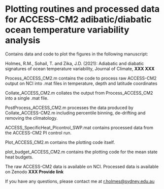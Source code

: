 # Plotting routines and processed data for ACCESS-CM2 adibatic/diabatic ocean temperature variability analysis

Contains data and code to plot the figures in the following manuscript:

Holmes, R.M., Sohail, T. and Zika, J.D. (2021): Adiabatic and diabatic signatures of ocean temperature variability, Journal of Climate, **XXX XXX**

Process_ACCESS_CM2.m contains the code to process raw ACCESS-CM2 output on NCI into .mat files in temperature, depth and latitude coordinates

Collate_ACCESS_CM2.m collates the output from Process_ACCESS_CM2 into a single .mat file.

PostProcess_ACCESS_CM2.m processes the data produced by Collate_ACCESS-CM2.m including percentile binning, de-drifting and removing the climatology.

ACCESS_SpecificHeat_PIcontrol_SWP.mat contains processed data from the ACCESS-CM2 PI control run. 

Plot_ACCESS_CM2.m contains the plotting code itself.

plot_budget_ACCESS_CM2.m contains the plotting code for the mean state heat budgets.

The raw ACCESS-CM2 data is available on NCI. Processed data is available on Zenodo **XXX Provide link**

If you have any questions, please contact me at r.holmes@sydney.edu.au
